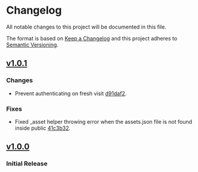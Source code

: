 # Changelog

All notable changes to this project will be documented in this file.

The format is based on [Keep a Changelog](http://keepachangelog.com/en/1.0.0/)
and this project adheres to [Semantic Versioning](http://semver.org/spec/v2.0.0.html).

## [v1.0.1](https://github.com/palonponjovertlota/laravel-react-admin/releases/tag/1.0.1)

### Changes

-   Prevent authenticating on fresh visit [d91daf2](https://github.com/palonponjovertlota/laravel-react-admin/commit/b9a157f4812c5e4f040da8ef5abd1d0224473b5b).

### Fixes

-   Fixed \_asset helper throwing error when the assets.json file is not found inside public [41c3b32](https://github.com/palonponjovertlota/laravel-react-admin/commit/d91daf278cd9f72b654407e006536d1d0afe6094).

## [v1.0.0](https://github.com/palonponjovertlota/laravel-react-admin/releases/tag/1.0.1)

### Initial Release
